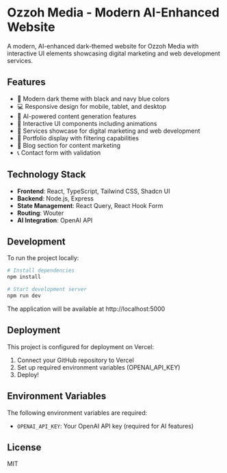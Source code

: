 # Ozzoh Media - Modern AI-Enhanced Website

A modern, AI-enhanced dark-themed website for Ozzoh Media with interactive UI elements showcasing digital marketing and web development services.

## Features

- 🌙 Modern dark theme with black and navy blue colors
- 💻 Responsive design for mobile, tablet, and desktop
- 🤖 AI-powered content generation features
- 🎨 Interactive UI components including animations
- 📱 Services showcase for digital marketing and web development
- 📂 Portfolio display with filtering capabilities
- 📝 Blog section for content marketing
- 📞 Contact form with validation

## Technology Stack

- **Frontend**: React, TypeScript, Tailwind CSS, Shadcn UI
- **Backend**: Node.js, Express
- **State Management**: React Query, React Hook Form
- **Routing**: Wouter
- **AI Integration**: OpenAI API

## Development

To run the project locally:

```bash
# Install dependencies
npm install

# Start development server
npm run dev
```

The application will be available at http://localhost:5000

## Deployment

This project is configured for deployment on Vercel:

1. Connect your GitHub repository to Vercel
2. Set up required environment variables (OPENAI_API_KEY)
3. Deploy!

## Environment Variables

The following environment variables are required:

- `OPENAI_API_KEY`: Your OpenAI API key (required for AI features)

## License

MIT